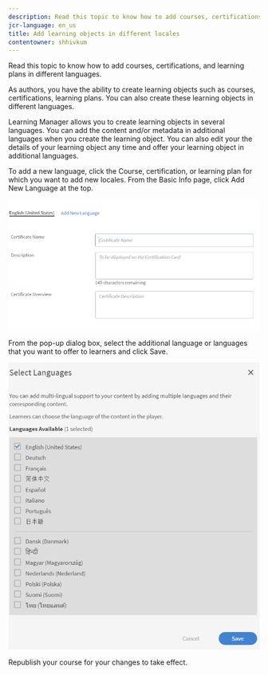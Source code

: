 ```yaml
---
description: Read this topic to know how to add courses, certifications, and learning plans in different languages.
jcr-language: en_us
title: Add learning objects in different locales
contentowner: shhivkum
---
```

Read this topic to know how to add courses, certifications, and learning plans in different languages.

As authors, you have the ability to create learning objects such as courses, certifications, learning plans. You can also create these learning objects in different languages.

Learning Manager allows you to create learning objects in several languages. You can add the content and/or metadata in additional languages when you create the learning object. You can also edit your the details of your learning object any time and offer your learning object in additional languages.

To add a new language, click the Course, certification, or learning plan for which you want to add new locales. From the Basic Info page, click Add New Language at the top.

![](assets/addnewlocale.png)

From the pop-up dialog box, select the additional language or languages that you want to offer to learners and click Save.

![](assets/selectlang.png)

Republish your course for your changes to take effect.

